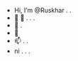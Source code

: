 - Hi, I’m @Ruskhar . . 
- 👀 👀 . . .
- 🌱 .
- 💞️ 
- 📫 . . 
- ni . . . 

<!---
Ruskhar/Ruskhar is a ✨ special ✨ repository because its `README.md` (this file) appears on your GitHub profile.
You can click the Preview link to take a look at your changes.
--->
